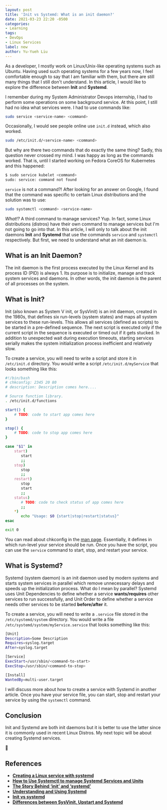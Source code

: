 ```yaml
---
layout: post
title: 'Init vs Systemd: What is an init daemon?'
date: 2021-03-23 22:20 -0500
categories:
- Learning
tags:
- DevOps
- Linux Services
label: new
author: Yu-Yueh Liu
---
```

As a developer, I mostly work on Linux/Unix-like operating systems such as Ubuntu. Having used such operating systems for a few years now, I feel comfortable enough to say that I am familiar with them, but there are still many things that I still don't understand. In this article, I would like to explore the difference between **Init** and **Systemd**.

I remember during my System Administrator Devops internship, I had to perform some operations on some background service. At this point, I still had no idea what services were. I had to use commands like:
```Bash
sudo service <service-name> <command>
```

Occasionally, I would see people online use `init.d` instead, which also worked.
```Bash
sudo /etc/init.d/<service-name> <command>
```
   
But why are there two commands that do exactly the same thing? Sadly, this question never crossed my mind. I was happy as long as the commands worked. That is, until I started working on Fedora CoreOS for Kubernetes and this happened:

```Bash
$ sudo service kubelet <command>
sudo: service: command not found
```

`service` is not a command?! After looking for an answer on Google, I found that the command was specific to certain Linux distributions and the solution was to use:
```Bash
sudo systemctl <command> <service-name>
```

*What!?* A third command to manage services? Yup. In fact, some Linux distributions (distros) have their own command to manage services but I'm not going to go into that. In this article, I will only to talk about the init daemons **Init** and **Systemd** that use the commands `service` and `systemctl` respectively. But first, we need to understand what an init daemon is.

## What is an Init Daemon?
The init daemon is the first process executed by the Linux Kernel and its process ID (PID) is always 1. Its purpose is to initialize, manage and track system services and daemons. In other words, the init daemon is the parent of all processes on the system.

## What is Init?
Init (also known as System V init, or SysVinit) is an init daemon, created in the 1980s, that defines six run-levels (system states) and maps all system services to these run-levels. This allows all services (defined as scripts) to be started in a pre-defined sequence. The next script is executed only if the current script in the sequence is executed or timed out if it gets stucked. In addition to unexpected wait during execution timeouts, starting services serially makes the system initialization process inefficient and relatively slow.

To create a service, you will need to write a script and store it in `/etc/init.d` directory. You would write a script `/etc/init.d/myService` that looks something like this:

```Bash
#!/bin/bash
# chkconfig: 2345 20 80
# description: Description comes here....

# Source function library.
. /etc/init.d/functions

start() {
    # TODO: code to start app comes here 
}

stop() {
    # TODO: code to stop app comes here 
}

case "$1" in 
    start)
       start
       ;;
    stop)
       stop
       ;;
    restart)
       stop
       start
       ;;
    status)
       # TODO: code to check status of app comes here 
       ;;
    *)
       echo "Usage: $0 {start|stop|restart|status}"
esac

exit 0
```

You can read about chkconfig in the [man page](https://linux.die.net/man/8/chkconfig). Essentially, it defines in which run-level your service should be run. Once you have the script, you can use the `service` command to start, stop, and restart your service.

## What is Systemd?
Systemd (system daemon) is an init daemon used by modern systems and starts system services in parallel which remove unnecessary delays and speeds up the initialization process. What do I mean by parallel? Systemd uses Unit Dependencies to define whether a service **wants/requires** other services to run successfully, and Unit Order to define whether a service needs other services to be started **before/after** it.

To create a service, you will need to write a `.service` file stored in the `/etc/systemd/system` directory. You would write a file `/etc/systemd/system/myService.service` that looks something like this:

```Bash
[Unit]
Description=Some Description
Requires=syslog.target
After=syslog.target

[Service]
ExecStart=/usr/sbin/<command-to-start>
ExecStop=/usr/sbin/<command-to-stop>

[Install]
WantedBy=multi-user.target
```

I will discuss more about how to create a service with Systemd in another article. Once you have your service file, you can start, stop and restart your service by using the `systemctl` command.

## Conclusion
Init and Systemd are both init daemons but it is better to use the latter since it is commonly used in recent Linux Distros. My next topic will be about creating Systemd services.

🐢

## References
* **[Creating a Linux service with systemd][creating-linux-service]**
* **[How to Use Systemctl to manage Systemd Services and Units][how-to-systemctl]**
* **[The Story Behind ‘init’ and ‘systemd’][story-init-vs-systemd]**
* **[Understanding and Using Systemd][understanding-systemd]**
* **[Init vs systemd][init-vs-systemd]**
* **[Differences between SysVinit, Upstart and Systemd][sysvinit-upstart-systemd]**

[creating-linux-service]: https://medium.com/@benmorel/creating-a-linux-service-with-systemd-611b5c8b91d6
[how-to-systemctl]: https://www.digitalocean.com/community/tutorials/how-to-use-systemctl-to-manage-systemd-services-and-units
[story-init-vs-systemd]: https://www.tecmint.com/systemd-replaces-init-in-linux/#:~:text=The%20init%20is%20a%20daemon,running%20till%2C%20it%20is%20shutdown.&text=systemd%20%E2%80%93%20A%20init%20replacement%20daemon,%2C%20RHEL%2C%20CentOS%2C%20etc.
[understanding-systemd]: https://www.linux.com/training-tutorials/understanding-and-using-systemd/
[init-vs-systemd]: https://wiki.cdot.senecacollege.ca/wiki/Init_vs_systemd
[sysvinit-upstart-systemd]: https://www.computernetworkingnotes.com/linux-tutorials/differences-between-sysvinit-upstart-and-systemd.html
